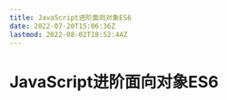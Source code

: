```yaml
---
title: JavaScript进阶面向对象ES6
date: 2022-07-20T15:06:36Z
lastmod: 2022-08-02T18:52:44Z
---
```


# JavaScript进阶面向对象ES6

‍
